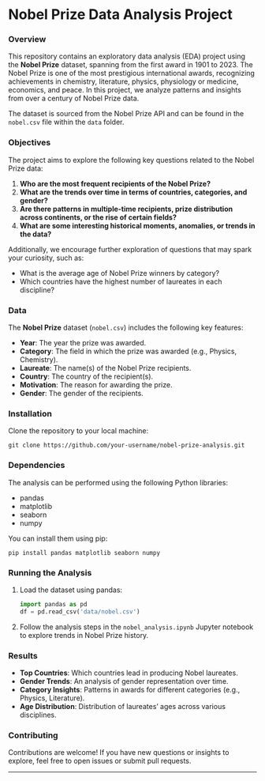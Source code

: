 # Nobel Prize Data Analysis Project

### Overview

This repository contains an exploratory data analysis (EDA) project using the **Nobel Prize** dataset, spanning from the first award in 1901 to 2023. The Nobel Prize is one of the most prestigious international awards, recognizing achievements in chemistry, literature, physics, physiology or medicine, economics, and peace. In this project, we analyze patterns and insights from over a century of Nobel Prize data.

The dataset is sourced from the Nobel Prize API and can be found in the `nobel.csv` file within the `data` folder.

### Objectives

The project aims to explore the following key questions related to the Nobel Prize data:
1. **Who are the most frequent recipients of the Nobel Prize?**
2. **What are the trends over time in terms of countries, categories, and gender?**
3. **Are there patterns in multiple-time recipients, prize distribution across continents, or the rise of certain fields?**
4. **What are some interesting historical moments, anomalies, or trends in the data?**

Additionally, we encourage further exploration of questions that may spark your curiosity, such as:
- What is the average age of Nobel Prize winners by category?
- Which countries have the highest number of laureates in each discipline?

### Data

The **Nobel Prize** dataset (`nobel.csv`) includes the following key features:
- **Year**: The year the prize was awarded.
- **Category**: The field in which the prize was awarded (e.g., Physics, Chemistry).
- **Laureate**: The name(s) of the Nobel Prize recipients.
- **Country**: The country of the recipient(s).
- **Motivation**: The reason for awarding the prize.
- **Gender**: The gender of the recipients.

### Installation

Clone the repository to your local machine:
```
git clone https://github.com/your-username/nobel-prize-analysis.git
```

### Dependencies

The analysis can be performed using the following Python libraries:
- pandas
- matplotlib
- seaborn
- numpy

You can install them using pip:
```
pip install pandas matplotlib seaborn numpy
```

### Running the Analysis

1. Load the dataset using pandas:
   ```python
   import pandas as pd
   df = pd.read_csv('data/nobel.csv')
   ```

2. Follow the analysis steps in the `nobel_analysis.ipynb` Jupyter notebook to explore trends in Nobel Prize history.

### Results

- **Top Countries**: Which countries lead in producing Nobel laureates.
- **Gender Trends**: An analysis of gender representation over time.
- **Category Insights**: Patterns in awards for different categories (e.g., Physics, Literature).
- **Age Distribution**: Distribution of laureates’ ages across various disciplines.

### Contributing

Contributions are welcome! If you have new questions or insights to explore, feel free to open issues or submit pull requests.

---

